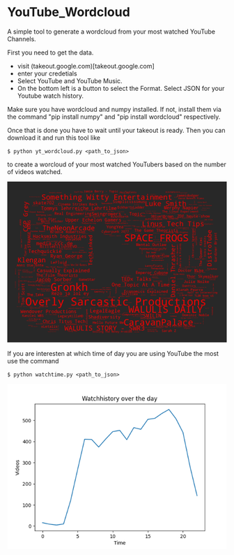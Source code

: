 # YouTube_Wordcloud
A simple tool to generate a wordcloud from your most watched YouTube Channels.

First you need to get the data.
* visit (takeout.google.com)[takeout.google.com]
* enter your credetials
* Select YouTube and YouTube Music.
* On the bottom left is a button to select the Format. Select JSON for your Youtube watch history.

Make sure you have wordcloud and numpy installed. If not, install them via the command "pip install numpy" and "pip install wordcloud" respectively.

Once that is done you have to wait until your takeout is ready. Then you can download it and run this tool like
```
$ python yt_wordcloud.py <path_to_json>
```
to create a worcloud of your most watched YouTubers based on the number of videos watched.

![example file](https://raw.githubusercontent.com/Java-boi/YouTube_Wordcloud/master/wordcloud.png "example file")


If you are interesten at which time of day you are using YouTube the most use the command
```
$ python watchtime.py <path_to_json>
```
![example file](https://raw.githubusercontent.com/Java-boi/YouTube_Wordcloud/master/watch_distr.png "example file")


